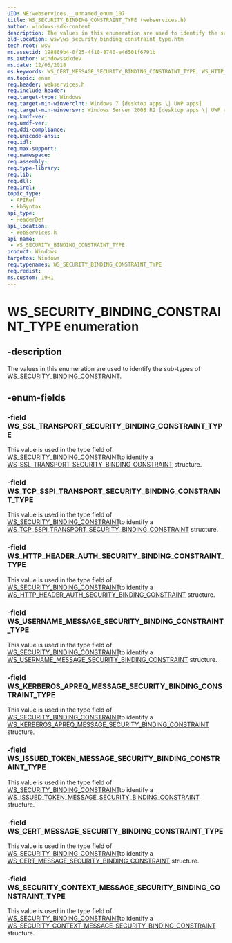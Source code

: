 ```yaml
---
UID: NE:webservices.__unnamed_enum_107
title: WS_SECURITY_BINDING_CONSTRAINT_TYPE (webservices.h)
author: windows-sdk-content
description: The values in this enumeration are used to identify the sub-types of WS_SECURITY_BINDING_CONSTRAINT.
old-location: wsw\ws_security_binding_constraint_type.htm
tech.root: wsw
ms.assetid: 198869b4-0f25-4f10-8740-e4d501f6791b
ms.author: windowssdkdev
ms.date: 12/05/2018
ms.keywords: WS_CERT_MESSAGE_SECURITY_BINDING_CONSTRAINT_TYPE, WS_HTTP_HEADER_AUTH_SECURITY_BINDING_CONSTRAINT_TYPE, WS_ISSUED_TOKEN_MESSAGE_SECURITY_BINDING_CONSTRAINT_TYPE, WS_KERBEROS_APREQ_MESSAGE_SECURITY_BINDING_CONSTRAINT_TYPE, WS_SECURITY_BINDING_CONSTRAINT_TYPE, WS_SECURITY_BINDING_CONSTRAINT_TYPE enumeration [Web Services for Windows], WS_SECURITY_CONTEXT_MESSAGE_SECURITY_BINDING_CONSTRAINT_TYPE, WS_SSL_TRANSPORT_SECURITY_BINDING_CONSTRAINT_TYPE, WS_TCP_SSPI_TRANSPORT_SECURITY_BINDING_CONSTRAINT_TYPE, WS_USERNAME_MESSAGE_SECURITY_BINDING_CONSTRAINT_TYPE, webservices/WS_CERT_MESSAGE_SECURITY_BINDING_CONSTRAINT_TYPE, webservices/WS_HTTP_HEADER_AUTH_SECURITY_BINDING_CONSTRAINT_TYPE, webservices/WS_ISSUED_TOKEN_MESSAGE_SECURITY_BINDING_CONSTRAINT_TYPE, webservices/WS_KERBEROS_APREQ_MESSAGE_SECURITY_BINDING_CONSTRAINT_TYPE, webservices/WS_SECURITY_BINDING_CONSTRAINT_TYPE, webservices/WS_SECURITY_CONTEXT_MESSAGE_SECURITY_BINDING_CONSTRAINT_TYPE, webservices/WS_SSL_TRANSPORT_SECURITY_BINDING_CONSTRAINT_TYPE, webservices/WS_TCP_SSPI_TRANSPORT_SECURITY_BINDING_CONSTRAINT_TYPE, webservices/WS_USERNAME_MESSAGE_SECURITY_BINDING_CONSTRAINT_TYPE, wsw.ws_security_binding_constraint_type
ms.topic: enum
req.header: webservices.h
req.include-header: 
req.target-type: Windows
req.target-min-winverclnt: Windows 7 [desktop apps \| UWP apps]
req.target-min-winversvr: Windows Server 2008 R2 [desktop apps \| UWP apps]
req.kmdf-ver: 
req.umdf-ver: 
req.ddi-compliance: 
req.unicode-ansi: 
req.idl: 
req.max-support: 
req.namespace: 
req.assembly: 
req.type-library: 
req.lib: 
req.dll: 
req.irql: 
topic_type:
 - APIRef
 - kbSyntax
api_type:
 - HeaderDef
api_location:
 - WebServices.h
api_name:
 - WS_SECURITY_BINDING_CONSTRAINT_TYPE
product: Windows
targetos: Windows
req.typenames: WS_SECURITY_BINDING_CONSTRAINT_TYPE
req.redist: 
ms.custom: 19H1
---
```


# WS_SECURITY_BINDING_CONSTRAINT_TYPE enumeration


## -description


The values in this enumeration are used to identify the sub-types of <a href="https://docs.microsoft.com/windows/desktop/api/webservices/ns-webservices-_ws_security_binding_constraint">WS_SECURITY_BINDING_CONSTRAINT</a>.
            


## -enum-fields




### -field WS_SSL_TRANSPORT_SECURITY_BINDING_CONSTRAINT_TYPE

This value is used in the type field of <a href="https://docs.microsoft.com/windows/desktop/api/webservices/ns-webservices-_ws_security_binding_constraint">WS_SECURITY_BINDING_CONSTRAINT</a>to identify a <a href="https://docs.microsoft.com/windows/desktop/api/webservices/ns-webservices-_ws_ssl_transport_security_binding_constraint">WS_SSL_TRANSPORT_SECURITY_BINDING_CONSTRAINT</a> structure.
                


### -field WS_TCP_SSPI_TRANSPORT_SECURITY_BINDING_CONSTRAINT_TYPE

This value is used in the type field of <a href="https://docs.microsoft.com/windows/desktop/api/webservices/ns-webservices-_ws_security_binding_constraint">WS_SECURITY_BINDING_CONSTRAINT</a>to identify a <a href="https://docs.microsoft.com/windows/desktop/api/webservices/ns-webservices-_ws_tcp_sspi_transport_security_binding_constraint">WS_TCP_SSPI_TRANSPORT_SECURITY_BINDING_CONSTRAINT</a> structure.
                


### -field WS_HTTP_HEADER_AUTH_SECURITY_BINDING_CONSTRAINT_TYPE

This value is used in the type field of <a href="https://docs.microsoft.com/windows/desktop/api/webservices/ns-webservices-_ws_security_binding_constraint">WS_SECURITY_BINDING_CONSTRAINT</a>to identify a <a href="https://docs.microsoft.com/windows/desktop/api/webservices/ns-webservices-_ws_http_header_auth_security_binding_constraint">WS_HTTP_HEADER_AUTH_SECURITY_BINDING_CONSTRAINT</a> structure.
                


### -field WS_USERNAME_MESSAGE_SECURITY_BINDING_CONSTRAINT_TYPE

This value is used in the type field of <a href="https://docs.microsoft.com/windows/desktop/api/webservices/ns-webservices-_ws_security_binding_constraint">WS_SECURITY_BINDING_CONSTRAINT</a>to identify a <a href="https://docs.microsoft.com/windows/desktop/api/webservices/ns-webservices-_ws_username_message_security_binding_constraint">WS_USERNAME_MESSAGE_SECURITY_BINDING_CONSTRAINT</a> structure.
                


### -field WS_KERBEROS_APREQ_MESSAGE_SECURITY_BINDING_CONSTRAINT_TYPE

This value is used in the type field of <a href="https://docs.microsoft.com/windows/desktop/api/webservices/ns-webservices-_ws_security_binding_constraint">WS_SECURITY_BINDING_CONSTRAINT</a>to identify a <a href="https://docs.microsoft.com/windows/desktop/api/webservices/ns-webservices-_ws_kerberos_apreq_message_security_binding_constraint">WS_KERBEROS_APREQ_MESSAGE_SECURITY_BINDING_CONSTRAINT</a> structure.
                


### -field WS_ISSUED_TOKEN_MESSAGE_SECURITY_BINDING_CONSTRAINT_TYPE

This value is used in the type field of <a href="https://docs.microsoft.com/windows/desktop/api/webservices/ns-webservices-_ws_security_binding_constraint">WS_SECURITY_BINDING_CONSTRAINT</a>to identify a <a href="https://docs.microsoft.com/windows/desktop/api/webservices/ns-webservices-_ws_issued_token_message_security_binding_constraint">WS_ISSUED_TOKEN_MESSAGE_SECURITY_BINDING_CONSTRAINT</a> structure.
                


### -field WS_CERT_MESSAGE_SECURITY_BINDING_CONSTRAINT_TYPE

This value is used in the type field of <a href="https://docs.microsoft.com/windows/desktop/api/webservices/ns-webservices-_ws_security_binding_constraint">WS_SECURITY_BINDING_CONSTRAINT</a>to identify a <a href="https://docs.microsoft.com/windows/desktop/api/webservices/ns-webservices-_ws_cert_message_security_binding_constraint">WS_CERT_MESSAGE_SECURITY_BINDING_CONSTRAINT</a> structure.
                


### -field WS_SECURITY_CONTEXT_MESSAGE_SECURITY_BINDING_CONSTRAINT_TYPE

This value is used in the type field of <a href="https://docs.microsoft.com/windows/desktop/api/webservices/ns-webservices-_ws_security_binding_constraint">WS_SECURITY_BINDING_CONSTRAINT</a>to identify a <a href="https://docs.microsoft.com/windows/desktop/api/webservices/ns-webservices-_ws_security_context_message_security_binding_constraint">WS_SECURITY_CONTEXT_MESSAGE_SECURITY_BINDING_CONSTRAINT</a> structure.
               

